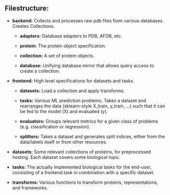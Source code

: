 ## Filestructure:

- **backend:** Collects and processes raw pdb files from various databases. Creates Collections.

   - **adapters:** Database adapters to PDB, AFDB, etc.

   - **protein:** The protein object specification.

   - **collection:** A set of protein objects.

   - **database:** Unifying database mirror that allows query access to create a collection.

- **frontend:** High level specifications for datasets and tasks.

   - **datasets:** Load a collection and apply transforms.

   - **tasks:** Various ML prediction problems. Takes a dataset and rearranges the data (sklearn-style X_train, y_train, ...) such that it can be fed to the model (X) and evaluated (y).

   - **evaluators:** Groups relevant metrics for a given class of problems (e.g. classification or regression).

   - **splitters:** Takes a dataset and generates split indices, either from the data/labels itself or from other resources.

- **datasets:** Some relevant collections of proteins, for preprocessed hosting. Each dataset covers some biological topic.

- **tasks:** The actually implemented biological tasks for the end-user, consisting of a frontend.task in combination with a specific dataset.

- **transforms:** Various functions to transform proteins, representations, and frameworks.
